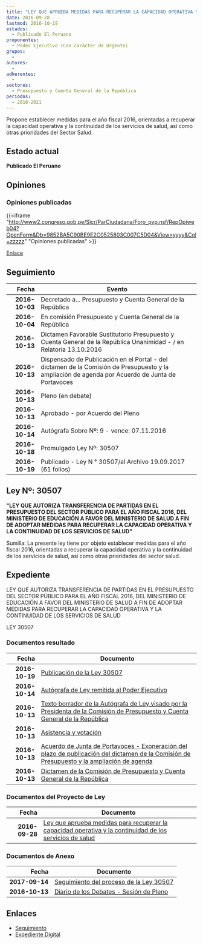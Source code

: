 ```yaml
---
title: "LEY QUE APRUEBA MEDIDAS PARA RECUPERAR LA CAPACIDAD OPERATIVA Y LA CONTINUIDAD DE LOS SERVICIOS DE SALUD"
date: 2016-09-28
lastmod: 2016-10-19
estados: 
  - Publicado El Peruano
proponentes: 
  - Poder Ejecutivo (Con carácter de Urgente)
grupos: 
  - 
autores: 
  - 
adherentes: 
  - 
sectores: 
  - Presupuesto y Cuenta General de la República
periodos: 
  - 2016-2021
---
```


Propone establecer medidas para el año fiscal 2016, orientadas a recuperar la capacidad operativa y la continuidad de los servicios de salud, así como otras prioridades del Sector Salud.


## Estado actual

**Publicado El Peruano**

## Opiniones

### Opiniones publicadas

{{<iframe "http://www2.congreso.gob.pe/Sicr/ParCiudadana/Foro_pvp.nsf/RepOpiweb04?OpenForm&Db=9852BA5C90BE9E2C0525803C007C5D04&View=yyyy&Col=zzzzz" "Opiniones publicadas" >}}

[Enlace](http://www2.congreso.gob.pe/Sicr/ParCiudadana/Foro_pvp.nsf/RepOpiweb04?OpenForm&Db=9852BA5C90BE9E2C0525803C007C5D04&View=yyyy&Col=zzzzz)

## Seguimiento

| Fecha | Evento |
|------:|--------|
| **2016-10-03** | Decretado a... Presupuesto y Cuenta General de la República|
| **2016-10-04** | En comisión Presupuesto y Cuenta General de la República|
| **2016-10-13** | Dictamen Favorable Sustitutorio Presupuesto y Cuenta General de la República Unanimidad - / en Relatoría 13.10.2016|
| **2016-10-13** | Dispensado de Publicación en el Portal - del dictamen de la Comisión de Presupuesto y la ampliación de agenda por Acuerdo de Junta de Portavoces|
| **2016-10-13** | Pleno (en debate)|
| **2016-10-13** | Aprobado - por Acuerdo del Pleno|
| **2016-10-14** | Autógrafa Sobre Nº: 9 - vence: 07.11.2016|
| **2016-10-18** | Promulgado Ley Nº: 30507|
| **2016-10-19** | Publicado - Ley N ° 30507/al Archivo 19.09.2017 (61 folios)|

## Ley Nº: 30507

**"LEY QUE AUTORIZA TRANSFERENCIA DE PARTIDAS EN EL PRESUPUESTO DEL SECTOR PÚBLICO PARA EL AÑO FISCAL 2016, DEL MINISTERIO DE EDUCACIÓN A FAVOR DEL MINISTERIO DE SALUD A FIN DE ADOPTAR MEDIDAS PARA RECUPERAR LA CAPACIDAD OPERATIVA Y LA CONTINUIDAD DE LOS SERVICIOS DE SALUD"**

Sumilla: La presente ley tiene por objeto establecer medidas para el año fiscal 2016, orientadas a recuperar la capacidad operativa y la continuidad de los servicios de salud, así como otras prioridades del sector salud.


## Expediente

LEY QUE AUTORIZA TRANSFERENCIA DE PARTIDAS EN EL PRESUPUESTO DEL SECTOR PÚBLICO PARA EL AÑO FISCAL 2016, DEL MINISTERIO DE EDUCACIÓN A FAVOR DEL MINISTERIO DE SALUD A FIN DE ADOPTAR MEDIDAS PARA RECUPERAR LA CAPACIDAD OPERATIVA Y LA CONTINUIDAD DE LOS SERVICIOS DE SALUD

LEY 30507


### Documentos resultado

| Fecha | Documento |
|------:|--------|
| **2016-10-19** | [Publicación de la Ley 30507](http://www.leyes.congreso.gob.pe/Documentos/2016_2021/ADLP/Normas_Legales/30507-LEY.pdf) |
| **2016-10-14** | [Autógrafa de Ley remitida al Poder Ejecutivo](http://www.leyes.congreso.gob.pe/Documentos/2016_2021/ADLP/Texto_Aprobado/AU0033420161014.pdf) |
| **2016-10-13** | [Texto borrador de la Autógrafa de Ley visado por la Presidenta de la Comisión de Presupuesto y Cuenta General de la República](http://www2.congreso.gob.pe/Sicr/TraDocEstProc/Contdoc03_2011.nsf/0/6bce2d63e655337e0525811d004fe84e/$FILE/BAU0033420161013.pdf) |
| **2016-10-13** | [Asistencia y votación](http://www.leyes.congreso.gob.pe/Documentos/2016_2021/Asistencia_y_Votacion/Proyectos_de_Ley/AV0033420161013..pdf) |
| **2016-10-13** | [Acuerdo de Junta de Portavoces - Exoneración del plazo de publicación del dictamen de la Comisión de Presupuesto y la ampliación de agenda](http://www.leyes.congreso.gob.pe/Documentos/2016_2021/Acuerdos/Junta_Portavoces/AJP0033420161013.PDF) |
| **2016-10-13** | [Dictamen de la Comisión de Presupuesto y Cuenta General de la República](http://www.leyes.congreso.gob.pe/Documentos/2016_2021/Dictamenes/Proyectos_de_Ley/00334DC17MAY20161013..pdf) |

### Documentos del Proyecto de Ley

| Fecha | Documento |
|------:|--------|
| **2016-09-28** | [Ley que aprueba medidas para recuperar la capacidad operativa y la continuidad de los servicios de salud](http://www.leyes.congreso.gob.pe/Documentos/2016_2021/Proyectos_de_Ley_y_de_Resoluciones_Legislativas/PL0033420160928..pdf) |

### Documentos de Anexo

| Fecha | Documento |
|------:|--------|
| **2017-09-14** | [Seguimiento del proceso de la Ley 30507](http://www.leyes.congreso.gob.pe/Documentos/2016_2021/Seguimiento_de_Proyectos_de_Ley/00334PL20170914.pdf) |
| **2016-10-13** | [Diario de los Debates - Sesión de Pleno](http://www.leyes.congreso.gob.pe/Documentos/2016_2021/ADLP/Diario_Debates/30507_DD.pdf) |

## Enlaces 

- [Seguimiento](http://www2.congreso.gob.pe/Sicr/TraDocEstProc/CLProLey2016.nsf/f7fff46988ca05b1052578e100829cc7/27fca88041e970ba0525803d00049665?OpenDocument)
- [Expediente Digital](http://www2.congreso.gob.pehttp://www2.congreso.gob.pe/Sicr/TraDocEstProc/CLProLey2016.nsf/f7fff46988ca05b1052578e100829cc7/27fca88041e970ba0525803d00049665?OpenDocument&Click=05257FB7005EB655.eb71d0cf91d8294e05256cdf006b5706/$Body/0.1C6C)
